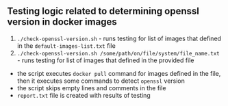 ## Testing logic related to determining openssl version in docker images

1. `./check-openssl-version.sh` - runs testing for list of images that defined in the `default-images-list.txt` file 
2. `./check-openssl-version.sh /some/path/on/file/system/file_name.txt` - runs testing for list of images that defined in the provided file 

- the script executes `docker pull` command for images defined in the file, then it executes some commands to detect `openssl` version 
- the script skips empty lines and comments in the file 
- `report.txt` file is created with results of testing
